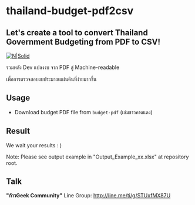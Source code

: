 # thailand-budget-pdf2csv
## Let's create a tool to convert Thailand Government Budgeting from PDF to CSV!

[![N|Solid](https://avatars.githubusercontent.com/u/76727483?s=200&v=4)](https://github.com/kaogeek)

รวมพลัง Dev แปลงงบ
จาก PDF สู่ Machine-readable

เพื่อการตรวจสอบงบประมาณแผ่นดินที่ง่ายมากขึ้น

## Usage

- Download budget PDF file from `budget-pdf` (เล่มขาวคาดแดง)

## Result

We wait your results : )

Note: Please see output example in "Output_Example_xx.xlsx" at repository root.

## Talk

**"ก้าวGeek Community"** Line Group: http://line.me/ti/g/STUxfMX87U
